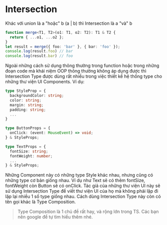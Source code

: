 # Intersection

Khác với union là a "hoặc" b (a | b) thì Intersection là a "và" b

```ts
function merge<T1, T2>(o1: T1, o2: T2): T1 & T2 {
  return { ...o1, ...o2 };
}
let result = merge({ foo: 'bar' }, { bar: 'foo' });
console.log(result.foo) // bar
console.log(result.bar) // foo
```

Ngoài những cách sử dụng thông thường trong function hoặc trong những đoạn code mà khái niệm OOP thông thường không áp dụng được thì Intersection Type được dùng rất nhiều trong việc thiết kế hệ thống type cho những thư viện UI Components. Ví dụ:

```ts
type StyleProp = {
  backgroundColor: string;
  color: string;
  margin: string;
  padding: string;
  ...
}

type ButtonProps = {
  onClick: (event: MouseEvent) => void;
} & StyleProps;

type TextProps = {
  fontSize: string;
  fontWeight: number;
  ...
} & StyleProps;
```

Những Component này có những type Style khác nhau, nhưng cũng có những type cơ bản giống nhau. Ví dụ như Text sẽ có thêm fontSize, fontWeight còn Button sẽ có onClick. Tác giả của những thư viện UI này sẽ sử dụng Intersection Type để viết thư viện UI của họ mà không phải lặp đi lặp lại nhiều 1 số type giống nhau. Cách dùng Intersection Type này còn có tên gọi khác là Type Composition.

> Type Composition là 1 chủ đề rất hay, và rộng lớn trong TS. Các bạn nên google để tự tìm hiểu thêm nhé.